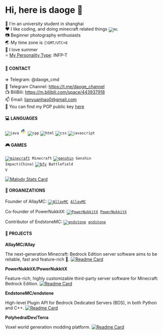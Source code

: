 # Hi, here is daoge 👋

🌱 I'm an university student in shanghai  
❤️ I like coding, and doing minecraft related things <code><img height="20" src="assets/img/minecraft.net.ico" alt="mc" /></code>  
📷 Beginner photography enthusiasts  
🌏 My time zone is `🕗GMT/UTC+8`  
🌴 I love summer  
⭐ [My Personality Type](https://www.16personalities.com/profiles/infp-t/m/9kv4unlvx): INFP-T  

#### 💬 CONTACT

✈️ Telegram: @daoge_cmd  
📢 Telegram Channel: https://t.me/daoge_channel  
📺 BiliBili: https://m.bilibili.com/space/443937918  
📫 Email: lianyuanhao0@gmail.com  
🔑 You can find my PGP public key [here](https://github.com/smartcmd/smartcmd/PUBLIC_KEY.pgp)  

#### 💻 LANGUAGES

<code><img height="20" src="assets/svg/java.svg" alt="java" /></code>
<code><img height="20" src="https://raw.githubusercontent.com/github/explore/80688e429a7d4ef2fca1e82350fe8e3517d3494d/topics/python/python.png" alt="python" /></code>
<code><img height="20" src="assets/svg/cpp.svg" alt="cpp" /></code>
<code><img height="20" src="assets/svg/html.svg" alt="html" /></code>
<code><img height="20" src="assets/svg/css.svg" alt="css" /></code>
<code><img height="20" src="assets/svg/js.svg" alt="javascript" /></code>

<!-- Github stats:

![](https://raw.githubusercontent.com/smartcmd/github-stats/master/generated/overview.svg#gh-dark-mode-only)

![](https://raw.githubusercontent.com/smartcmd/github-stats/master/generated/languages.svg#gh-dark-mode-only) -->


#### 🎮 GAMES

<code><a href="https://minecraft.net/"><img height="20" src="assets/img/minecraft.net.ico" alt="minecraft" /></a>&nbsp;Minecraft</code>
<code><a href="https://genshin.mihoyo.com/"><img height="20" src="assets/img/genshin-impact.png" alt="genshin" /></a>&nbsp;Genshin Impact(China)</code>
<code><a href="https://www.dice.se/game/battlefield-v"><img height="20" src="https://cdn.cloudflare.steamstatic.com/steamcommunity/public/images/apps/1238810/efa4f81c3558c637a107e9ac36fd11996022110c.ico" alt="bfv" /></a>&nbsp;Battlefield V</code>

[![Malody Stats Card](https://malody-stat-card.bzpl.tech/card/default/781302?hide=4,5,8,9)](http://m.mugzone.net/accounts/user/781302?hide=4,5,8,9)

#### 📝 ORGANIZATIONS

Founder of AllayMC: <code><a href="https://github.com/AllayMC"><img height="20" src="https://avatars.githubusercontent.com/u/127004695" alt="AllayMC" /></a>&nbsp;<a href="https://github.com/AllayMC">AllayMC</a></code>

Co-founder of PowerNukkitX: <code><a href="https://github.com/PowerNukkitX"><img height="20" src="https://avatars.githubusercontent.com/u/99014792" alt="PowerNukkitX" /></a>&nbsp;<a href="https://github.com/PowerNukkitX">PowerNukkitX</a></code>

Contributor of EndstoneMC: <code><a href="https://github.com/EndstoneMC"><img height="20" src="https://avatars.githubusercontent.com/u/142812342" alt="endstone" /></a>&nbsp;<a href="https://github.com/EndstoneMC">endstone</a></code>

#### 📂 PROJECTS

**AllayMC/Allay**

The next-generation Minecraft: Bedrock Edition server software aims to be reliable, fast and feature-rich 🌟.
[![Readme Card](https://github-readme-stats.vercel.app/api/pin/?username=AllayMC&repo=Allay)](https://github.com/AllayMC/Allay)

**PowerNukkitX/PowerNukkitX**

Feature-rich, highly customizable third-party server software for Minecraft: Bedrock Edition.
[![Readme Card](https://github-readme-stats.vercel.app/api/pin/?username=PowerNukkitX&repo=PowerNukkitX)](https://github.com/PowerNukkitX/PowerNukkitX)

**EndstoneMC/endstone**

High-level Plugin API for Bedrock Dedicated Servers (BDS), in both Python and C++.
[![Readme Card](https://github-readme-stats.vercel.app/api/pin/?username=EndstoneMC&repo=endstone)](https://github.com/EndstoneMC/endstone)

**PolyhedralDev/Terra**

Voxel world generation modding platform.
[![Readme Card](https://github-readme-stats.vercel.app/api/pin/?username=PolyhedralDev&repo=Terra)](https://github.com/PolyhedralDev/Terra)
